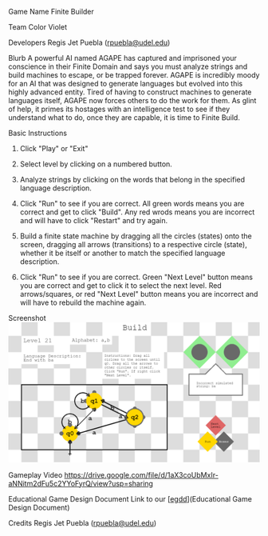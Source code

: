 Game Name
Finite Builder

Team Color
Violet

Developers
Regis Jet Puebla (rpuebla@udel.edu)

Blurb
A powerful AI named AGAPE has captured and imprisoned your conscience in their Finite Domain and says you must analyze strings and build machines to escape, or be trapped forever. AGAPE is incredibly moody for an AI that was designed to generate languages but evolved into this highly advanced entity. Tired of having to construct machines to generate languages itself, AGAPE now forces others to do the work for them. As glint of help, it primes its hostages with an intelligence test to see if they understand what to do, once they are capable, it is time to Finite Build.

Basic Instructions
1. Click "Play" or "Exit"

2. Select level by clicking on a numbered button.

3. Analyze strings by clicking on the words that belong in the specified language description.

4. Click "Run" to see if you are correct. All green words means you are correct and get to click "Build". Any red wrods means you are incorrect and will have to click "Restart" and try again.

5. Build a finite state machine by dragging all the circles (states) onto the screen, dragging all arrows (transitions) to a respective circle (state), whether it be itself or another to match the specified language description.

6. Click "Run" to see if you are correct. Green "Next Level" button means you are correct and get to click it to select the next level. Red arrows/squares, or red "Next Level" button means you are incorrect and will have to rebuild the machine again.

Screenshot
![Large Screenshot](/docs/large.png)

Gameplay Video
https://drive.google.com/file/d/1aX3coUbMxIr-aNNitm2dFu5c2YYoFyrQ/view?usp=sharing

Educational Game Design Document
Link to our [[egdd](https://github.com/UD-S24-CISC374/final-project-violet/blob/main/docs/egdd.md)](Educational Game Design Document)

Credits
Regis Jet Puebla (rpuebla@udel.edu)
